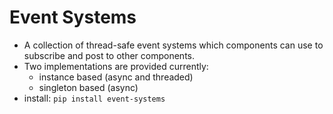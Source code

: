 # Event Systems
- A collection of thread-safe event systems which components can use to subscribe and post to other components.
- Two implementations are provided currently: 
    - instance based (async and threaded)
    - singleton based (async)
- install: `pip install event-systems`